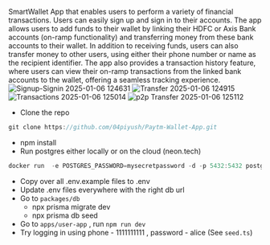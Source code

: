SmartWallet App that enables users to perform a variety of financial transactions. Users can easily sign up and sign in to
their accounts. The app allows users to add funds to their wallet by linking their HDFC or Axis Bank accounts (on-ramp functionality) and
transferring money from these bank accounts to their wallet.
In addition to receiving funds, users can also transfer money to other users, using either their phone number or name as the recipient
identifier. The app also provides a transaction history feature, where users can view their on-ramp transactions from the linked bank
accounts to the wallet, offering a seamless tracking experience.
![Signup-Signin 2025-01-06 124631](https://github.com/user-attachments/assets/b96be171-5336-4725-9366-3356e0dc38e5)
![Transfer 2025-01-06 124915](https://github.com/user-attachments/assets/4d8e4cca-bdd7-4dfa-aa8e-e1015b1e7cbf)
![Transactions 2025-01-06 125014](https://github.com/user-attachments/assets/f419f819-ab52-4cf2-91d5-6284a3eec0f6)
![p2p Transfer 2025-01-06 125112](https://github.com/user-attachments/assets/fc27996d-a5eb-48dc-8d4e-b7570decdd9b)

- Clone the repo

```jsx
git clone https://github.com/04piyush/Paytm-Wallet-App.git
```

- npm install
- Run postgres either locally or on the cloud (neon.tech)

```jsx
docker run  -e POSTGRES_PASSWORD=mysecretpassword -d -p 5432:5432 postgres
```

- Copy over all .env.example files to .env
- Update .env files everywhere with the right db url
- Go to `packages/db`
  - npx prisma migrate dev
  - npx prisma db seed
- Go to `apps/user-app` , run `npm run dev`
- Try logging in using phone - 1111111111 , password - alice (See `seed.ts`)
